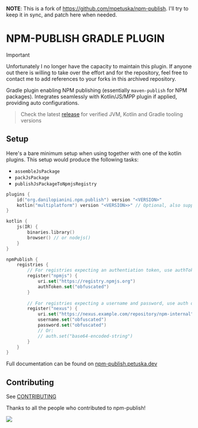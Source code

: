 **NOTE**: This is a fork of https://github.com/mpetuska/npm-publish.
I'll try to keep it in sync, and patch here when needed.

# NPM-PUBLISH GRADLE PLUGIN

> [!IMPORTANT]  
> Unfortunately I no longer have the capacity to maintain this plugin. If anyone out there is willing to take over the effort and for the repository, feel free to contact me to add references to your forks in this archived repository.

Gradle plugin enabling NPM publishing (essentially `maven-publish` for NPM packages). Integrates seamlessly with
Kotlin/JS/MPP plugin if applied, providing auto configurations.

> Check the latest [release](https://github.com/mpetuska/npm-publish/releases/latest) for verified JVM, Kotlin and
> Gradle tooling versions

## Setup

Here's a bare minimum setup when using together with one of the kotlin plugins. This setup would produce the following
tasks:

* `assembleJsPackage`
* `packJsPackage`
* `publishJsPackageToNpmjsRegistry`

```kotlin title="build.gradle.kts"
plugins {
    id("org.danilopianini.npm.publish") version "<VERSION>"
    kotlin("multiplatform") version "<VERSION>>" // Optional, also supports "js"
}

kotlin {
    js(IR) {
        binaries.library()
        browser() // or nodejs()
    }
}

npmPublish {
    registries {
        // For registries expecting an authentiation token, use authToken
        register("npmjs") {
            uri.set("https://registry.npmjs.org")
            authToken.set("obfuscated")
        }
        
        // For registries expecting a username and password, use auth or username + password
        register("nexus") {
            uri.set("https://nexus.example.com/repository/npm-internal")
            username.set("obfuscated")
            password.set("obfuscated")
            // Or:
            // auth.set("base64-encoded-string")
        }
    }
}
```

Full documentation can be found
on [npm-publish.petuska.dev](https://npm-publish.petuska.dev/latest/user-guide/quick-start/)

## Contributing

See [CONTRIBUTING](.github/CONTRIBUTING.md)

Thanks to all the people who contributed to npm-publish!

<a href="https://github.com/mpetuska/npm-publish/graphs/contributors">
  <img src="https://contrib.rocks/image?repo=mpetuska/npm-publish" />
</a>
